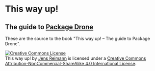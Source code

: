# This way up!
## The guide to [Package Drone](http://packagedrone.org)

These are the source to the book "This way up! – The guide to Package Drone".

<a rel="license" href="http://creativecommons.org/licenses/by-nc-sa/4.0/"><img alt="Creative Commons License" style="border-width:0" src="https://i.creativecommons.org/l/by-nc-sa/4.0/88x31.png" /></a><br /><span xmlns:dct="http://purl.org/dc/terms/" property="dct:title">This way up!</span> by <a xmlns:cc="http://creativecommons.org/ns#" href="http://dentrassi.de" property="cc:attributionName" rel="cc:attributionURL">Jens Reimann</a> is licensed under a <a rel="license" href="http://creativecommons.org/licenses/by-nc-sa/4.0/">Creative Commons Attribution-NonCommercial-ShareAlike 4.0 International License</a>.
